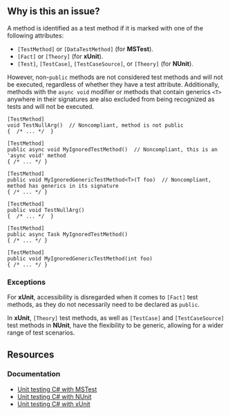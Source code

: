 ## Why is this an issue?
 
A method is identified as a test method if it is marked with one of the following attributes:
 
- `[TestMethod]` or `[DataTestMethod]` (for **MSTest**).
- `[Fact]` or `[Theory]` (for **xUnit**).
- `[Test]`, `[TestCase]`, `[TestCaseSource]`, or `[Theory]` (for **NUnit**).

However, non-`public` methods are not considered test methods and will not be executed, regardless of whether they have a test attribute. Additionally, methods with the `async void` modifier or methods that contain generics `<T>` anywhere in their signatures are also excluded from being recognized as tests and will not be executed.

    [TestMethod]
    void TestNullArg()  // Noncompliant, method is not public
    {  /* ... */  }
    
    [TestMethod]
    public async void MyIgnoredTestMethod()  // Noncompliant, this is an 'async void' method
    { /* ... */ }
    
    [TestMethod]
    public void MyIgnoredGenericTestMethod<T>(T foo)  // Noncompliant, method has generics in its signature
    { /* ... */ }

    [TestMethod]
    public void TestNullArg()
    {  /* ... */  }
    
    [TestMethod]
    public async Task MyIgnoredTestMethod()
    { /* ... */ }
    
    [TestMethod]
    public void MyIgnoredGenericTestMethod(int foo)
    { /* ... */ }

### Exceptions
 
For **xUnit**, accessibility is disregarded when it comes to `[Fact]` test methods, as they do not necessarily need to be declared as `public`.
 
In **xUnit**, `[Theory]` test methods, as well as `[TestCase]` and `[TestCaseSource]` test methods in **NUnit**, have the flexibility to be generic, allowing for a wider range of test scenarios.
 
## Resources
 
### Documentation

- [Unit testing C# with MSTest](https://learn.microsoft.com/en-us/dotnet/core/testing/unit-testing-with-mstest)
- [Unit testing C# with NUnit](https://learn.microsoft.com/en-us/dotnet/core/testing/unit-testing-with-nunit)
- [Unit testing C# with xUnit](https://learn.microsoft.com/en-us/dotnet/core/testing/unit-testing-with-dotnet-test)